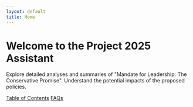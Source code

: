 ```yaml
---
layout: default
title: Home
---
```


# Welcome to the Project 2025 Assistant

Explore detailed analyses and summaries of "Mandate for Leadership: The Conservative Promise". Understand the potential impacts of the proposed policies.

[Table of Contents](toc.html)
[FAQs](faq.html)
